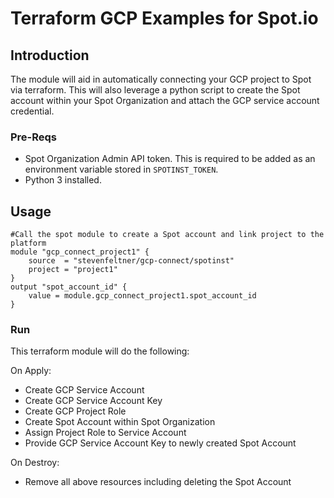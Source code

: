 # Terraform GCP Examples for Spot.io

## Introduction
The module will aid in automatically connecting your GCP project to Spot via terraform. This will also leverage a python script to create the Spot account within your Spot Organization and attach the GCP service account credential.

### Pre-Reqs
* Spot Organization Admin API token. This is required to be added as an environment variable stored in ```SPOTINST_TOKEN```.  
* Python 3 installed. 

## Usage
```hcl
#Call the spot module to create a Spot account and link project to the platform
module "gcp_connect_project1" {
    source  = "stevenfeltner/gcp-connect/spotinst"
    project = "project1"
}
output "spot_account_id" {
    value = module.gcp_connect_project1.spot_account_id
}

```

### Run
This terraform module will do the following:

On Apply:
* Create GCP Service Account
* Create GCP Service Account Key
* Create GCP Project Role
* Create Spot Account within Spot Organization
* Assign Project Role to Service Account
* Provide GCP Service Account Key to newly created Spot Account

On Destroy:
* Remove all above resources including deleting the Spot Account
